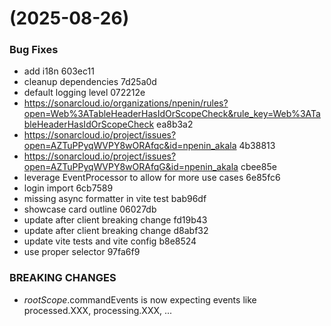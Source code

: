 #  (2025-08-26)


### Bug Fixes

* add i18n 603ec11
* cleanup dependencies 7d25a0d
* default logging level 072212e
* https://sonarcloud.io/organizations/npenin/rules?open=Web%3ATableHeaderHasIdOrScopeCheck&rule_key=Web%3ATableHeaderHasIdOrScopeCheck ea8b3a2
* https://sonarcloud.io/project/issues?open=AZTuPPyqWVPY8wORAfqc&id=npenin_akala 4b38813
* https://sonarcloud.io/project/issues?open=AZTuPPyqWVPY8wORAfqG&id=npenin_akala cbee85e
* leverage EventProcessor to allow for more use cases 6e85fc6
* login import 6cb7589
* missing async formatter in vite test bab96df
* showcase card outline 06027db
* update after client breaking change fd19b43
* update after client breaking change d8abf32
* update vite tests and vite config b8e8524
* use proper selector 97fa6f9


### BREAKING CHANGES

* $rootScope.$commandEvents is now expecting events like processed.XXX, processing.XXX, ...




